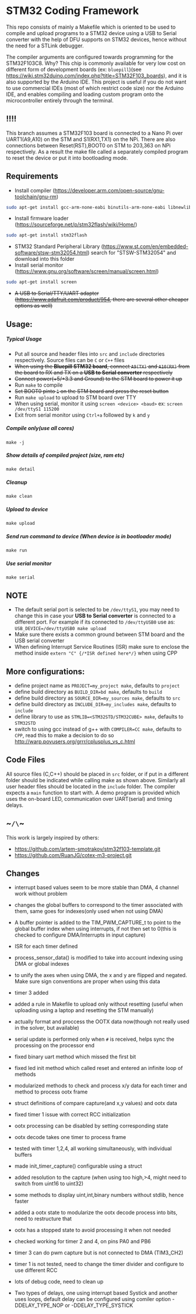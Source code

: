 # STM32 Coding Framework
This repo consists of mainly a Makefile which is oriented to be used to compile and upload programs to a STM32 device using a USB to Serial converter with the help of DFU supports on STM32 devices, hence without the need for a STLink debugger.

The compiler arguments are configured towards programming for the STM32F103C8. Why? This chip is commonly available for very low cost on different form of development boards (ex: `bluepill`)(see https://wiki.stm32duino.com/index.php?title=STM32F103_boards), and it is also supported by the Arduino IDE. This project is useful if you do not want to use commercial IDEs (most of which restrict code size) nor the Arduino IDE, and enables compiling and loading custom program onto the microcontroller entirely through the terminal.

## **!!!!**
This branch assumes a STM32F103 board is connected to a Nano Pi over UART1(A9,A10) on the STM and S1(RX1,TX1) on the NPi. There are also connections between Reset(RST),BOOT0 on STM to 203,363 on NPi respectively. As a result the make file called a separately compiled program to reset the device or put it into bootloading mode.


## Requirements
- Install compiler (https://developer.arm.com/open-source/gnu-toolchain/gnu-rm)
```sh
sudo apt-get install gcc-arm-none-eabi binutils-arm-none-eabi libnewlib-arm-none-eabi
```
- Install firmware loader (https://sourceforge.net/p/stm32flash/wiki/Home/)
```sh
sudo apt-get install stm32flash
```
- STM32 Standard Peripheral Library (https://www.st.com/en/embedded-software/stsw-stm32054.html)
search for "STSW-STM32054" and download into this folder
- Install serial monitor (https://www.gnu.org/software/screen/manual/screen.html)
```sh
sudo apt-get install screen
```
- ~~A USB to Serial/TTY/UART adapter (https://www.adafruit.com/product/954, there are several other cheaper options as well)~~

## Usage:
##### Typical Usage
- Put all source and header files into `src` and `include` directories respectively. Source files can be `C` or `C++` files
- ~~When using the **Bluepill STM32 board**, connect `A9(TX)` and `A10(RX)` from the board to RX and TX on a **USB to Serial converter** respectively~~
- ~~Connect power(+5/+3.3 and Ground) to the STM board to power it up~~
- Run ```make``` to compile
- ~~Set BOOT0 pinto `1` on the STM board and press the reset button~~
- Run ```make upload``` to upload to STM board over TTY
- When using serial, monitor it using ```screen <device> <baud>```
  ex: ```screen /dev/ttyS1 115200```
- Exit from serial monitor using `Ctrl+a` followed by `k` and `y`

##### Compile only(use all cores)
`make -j`
##### Show details of compiled project (size, ram etc)
`make detail`
##### Cleanup
`make clean`
##### Upload to device
`make upload`
##### Send run command to device (When device is in bootloader mode)
`make run`
##### Use serial monitor
`make serial`

## NOTE
- The default serial port is selected to be `/dev/ttyS1`, you may need to change this in case your **USB to Serial converter** is connected to a different port. For example if its connected to `/dev/ttyUSB0` use as: ```USB_DEVICE=/dev/ttyUSB0 make upload```
- Make sure there exists a common ground between STM board and the USB serial converter
- When defining Interrupt Service Routines (ISR) make sure to enclose the method
	inside ```extern "C" {/*ISR defined here*/}``` when using CPP


## More configurations:
- define project name as ```PROJECT=my_project make```, defaults to `project`
- define build directory as ```BUILD_DIR=bd make```, defaults to ```build```
- define build directory as ```SOURCE_DIR=my_sources make```, defaults to ```src```
- define build directory as ```INCLUDE_DIR=my_includes make```, defaults to ```include```
- define library to use as ```STMLIB=<STM32STD/STM32CUBE> make```, defaults to ```STM32STD```
- switch to using gcc instead of g++ with ```COMPILER=CC make```, defaults to ```CPP```, read this to make a decision to do so http://warp.povusers.org/grrr/cplusplus_vs_c.html


## Code Files
All source files (C,C++) should be placed in `src` folder, or if put in a different folder should be indicated while calling make as shown above. Similarly all user header files should be located in the `include` folder. The compiler expects a `main` function to start with. A demo program is provided which uses the on-board LED, communication over UART(serial) and timing delays.









## ~`/\`~
This work is largely inspired by others:
- https://github.com/artem-smotrakov/stm32f103-template.git
- https://github.com/RuanJG/cotex-m3-project.git

## Changes
- interrupt based values seem to be more stable than DMA, 4 channel work without problem
- changes the global buffers to correspond to the timer associated with them, same goes for indexes(only used when not using DMA)
- A buffer pointer is added to the TIM_PWM_CAPTURE_t to point to the global buffer index when using interrupts, if not then set to 0(this is checked to configure DMA/Interrupts in input capture)
- ISR for each timer defined
- process_sensor_data() is modified to take into account indexing using DMA or global indexes
- to unify the axes when using DMA, the x and y are flipped and negated. Make sure sign conventions are proper when using this data
- timer 3 added
- added a rule in Makefile to upload only without resetting (useful when uploading using a laptop and resetting the STM manually)
- actually format and proccess the OOTX data now(though not really used in the solver, but available)
- serial update is performed only when `#` is received, helps sync the processing on the processor end
- fixed binary uart method which missed the first bit
- fixed led init method which called reset and entered an infinite loop of methods
- modularized methods to check and process x/y data for each timer and method to process ootx frame
- struct definitions of compare capture(and x,y values) and ootx data
- fixed timer 1 issue with correct RCC initialization
- ootx processing can be disabled by setting corresponding state
- ootx decode takes one timer to process frame
- tested with timer 1,2,4, all working simultaneously, with individual buffers
- made init_timer_capture() configurable using a struct
- added resolution to the capture (when using too high,>4, might need to switch from uint16 to uint32)
- some methods to display uint,int,binary numbers without stdlib, hence faster
- added a ootx state to modularize the ootx decode process into bits, need to restructure that
- ootx has a stopped state to avoid processing it when not needed
- checked working for timer 2 and 4, on pins PA0 and PB6
- timer 3 can do pwm capture but is not connected to DMA (TIM3_CH2)
- timer 1 is not tested, need to change the timer divider and configure to use different RCC
- lots of debug code, need to clean up


- Two types of delays, one using interrupt based Systick and another uses loops, default delay can be configured using comiler option -DDELAY_TYPE_NOP or -DDELAY_TYPE_SYSTICK
